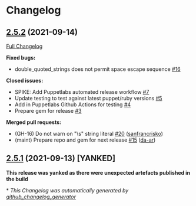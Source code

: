# Changelog

## [2.5.2](https://github.com/puppetlabs/puppet-lint/tree/2.5.2) (2021-09-14)

[Full Changelog](https://github.com/puppetlabs/puppet-lint/compare/2.5.0...2.5.2)

**Fixed bugs:**

- double\_quoted\_strings does not permit space escape sequence [\#16](https://github.com/puppetlabs/puppet-lint/issues/16)

**Closed issues:**

- SPIKE: Add Puppetlabs automated release workflow [\#7](https://github.com/puppetlabs/puppet-lint/issues/7)
- Update testing to test against latest puppet/ruby versions [\#5](https://github.com/puppetlabs/puppet-lint/issues/5)
- Add in Puppetlabs Github Actions for testing [\#4](https://github.com/puppetlabs/puppet-lint/issues/4)
- Prepare gem for release [\#3](https://github.com/puppetlabs/puppet-lint/issues/3)

**Merged pull requests:**

- \(GH-16\) Do not warn on "\s" string literal [\#20](https://github.com/puppetlabs/puppet-lint/pull/20) ([sanfrancrisko](https://github.com/sanfrancrisko))
- \(maint\) Prepare repo and gem for next release [\#15](https://github.com/puppetlabs/puppet-lint/pull/15) ([da-ar](https://github.com/da-ar))

## [2.5.1](https://github.com/puppetlabs/puppet-lint/tree/2.5.1) (2021-09-13) [YANKED]

**This release was yanked as there were unexpected artefacts published in the build**


\* *This Changelog was automatically generated by [github_changelog_generator](https://github.com/github-changelog-generator/github-changelog-generator)*
